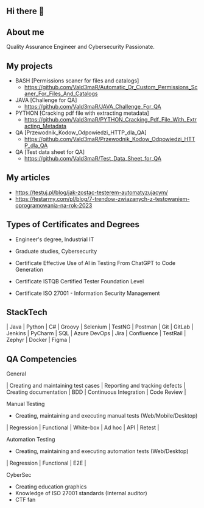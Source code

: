 ## Hi there 👋

## About me
Quality Assurance Engineer and Cybersecurity Passionate.

## My projects
-  BASH [Permissions scaner for files and catalogs]
   - https://github.com/VaId3maR/Automatic_Or_Custom_Permissions_Scaner_For_Files_And_Catalogs
-  JAVA [Challenge for QA]
   - https://github.com/VaId3maR/JAVA_Challenge_For_QA
- PYTHON [Cracking pdf file with extracting metadata]
   - https://github.com/VaId3maR/PYTHON_Cracking_Pdf_File_With_Extracting_Metadata
- QA [Przewodnik_Kodow_Odpowiedzi_HTTP_dla_QA]
   - https://github.com/VaId3maR/Przewodnik_Kodow_Odpowiedzi_HTTP_dla_QA
- QA [Test data sheet for QA]
   - https://github.com/VaId3maR/Test_Data_Sheet_for_QA

## My articles
+ https://testuj.pl/blog/jak-zostac-testerem-automatyzujacym/
+ https://testarmy.com/pl/blog/7-trendow-zwiazanych-z-testowaniem-oprogramowania-na-rok-2023

## Types of Certificates and Degrees
+ Engineer's degree, Industrial IT
+ Graduate studies, Cybersecurity

+ Certificate Effective Use of AI in Testing From ChatGPT to Code Generation
+ Certificate ISTQB Certified Tester Foundation Level
+ Certificate ISO 27001 - Information Security Management

## StackTech
| Java | Python | C# | Groovy | Selenium | TestNG | Postman | Git | GitLab | Jenkins | PyCharm | SQL | Azure DevOps | Jira | Confluence | TestRail | Zephyr | Docker | Figma |

## QA Competencies
General

| Creating and maintaining test cases | Reporting and tracking defects | Creating documentation | BDD | Continuous Integration | Code Review |

Manual Testing
+ Creating, maintaining and executing manual tests (Web/Mobile/Desktop)

| Regression | Functional | White-box | Ad hoc | API | Retest |

Automation Testing
+ Creating, maintaining and executing automation tests (Web/Desktop)

| Regression | Functional | E2E |

CyberSec
+ Creating education graphics
+ Knowledge of ISO 27001 standards (Internal auditor)
+ CTF fan





